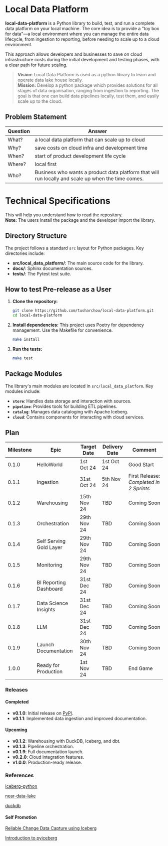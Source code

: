 # Local Data Platform

**local-data-platform** is a Python library to build, test, and run a complete data platform on your local machine. The core idea is to provide a "toy box for data"—a local environment where you can manage the entire data lifecycle, from ingestion to reporting, before needing to scale up to a cloud environment.

This approach allows developers and businesses to save on cloud infrastructure costs during the initial development and testing phases, with a clear path for future scaling.

> **Vision:** Local Data Platform is used as a python library to learn 
> and operate data lake house locally. <br/>
> **Mission:** Develop a python package which provides solutions for all stages
> of data organisation, ranging from ingestion to reporting. The goal is that one can build data pipelines locally, test them, and easily scale up to the cloud.

## Problem Statement


| Question | Answer                                                                                             |
|----------|----------------------------------------------------------------------------------------------------|
| What?    | a local data platform that can scale up to cloud                                                   |
| Why?     | save costs on cloud infra and development time                                                    |
| When?    | start of product development life cycle                                                            |
| Where?   | local first                                                                                        |
| Who?     | Business who wants a product data platform that will run locally and scale up when the time comes. |

# Technical Specifications
This will help you understand how to read the repository. \
**Note:** The users install the package and the developer import the library.

## Directory Structure

The project follows a standard `src` layout for Python packages. Key directories include:
- **src/local_data_platform/**: The main source code for the library.
- **docs/**: Sphinx documentation sources.
- **tests/**: The Pytest test suite.

## How to test Pre-release as a User

1.  **Clone the repository:**
    ```bash
    git clone https://github.com/tusharchou/local-data-platform.git
    cd local-data-platform
    ```
2.  **Install dependencies:**
    This project uses Poetry for dependency management. Use the Makefile for convenience.
    ```bash
    make install
    ```
3.  **Run the tests:**
    ```bash
    make test
    ```



## Package Modules

The library's main modules are located in `src/local_data_platform`. Key modules include:

*   **`store`**: Handles data storage and interaction with sources.
*   **`pipeline`**: Provides tools for building ETL pipelines.
*   **`catalog`**: Manages data cataloging with Apache Iceberg.
*   **`cloud`**: Contains components for interacting with cloud services.
## Plan

| Milestone | Epic                    | Target Date | Delivery Date | Comment                                 |
|-----------|-------------------------|-------------|---------------|-----------------------------------------|
| 0.1.0     | HelloWorld              | 1st Oct 24  | 1st Oct 24    | Good Start                              |
| 0.1.1     | Ingestion               | 31st Oct 24 | 5th Nov 24    | First Release: _Completed in 2 Sprints_ | 
| 0.1.2     | Warehousing             | 15th Nov 24 | TBD           | Coming Soon                             |
| 0.1.3     | Orchestration           | 29th Nov 24 | TBD           | Coming Soon                             |
| 0.1.4     | Self Serving Gold Layer | 29th Nov 24 | TBD           | Coming Soon                             |
| 0.1.5     | Monitoring              | 29th Nov 24 | TBD           | Coming Soon                             |
| 0.1.6     | BI Reporting Dashboard  | 31st Dec 24 | TBD           | Coming Soon                             |
| 0.1.7     | Data Science Insights   | 31st Dec 24 | TBD           | Coming Soon                             |
| 0.1.8     | LLM                     | 31st Dec 24 | TBD           | Coming Soon                             |
| 0.1.9     | Launch Documentation    | 30th Nov 24 | TBD           | Coming Soon                             |
| 1.0.0     | Ready for Production    | 1st Nov 24  | TBD           | End Game                                |

  

### Releases

#### Completed
- **v0.1.0**: Initial release on [PyPI](https://pypi.org/project/local-data-platform/).
- **v0.1.1**: Implemented data ingestion and improved documentation.

#### Upcoming

- **v0.1.2**: Warehousing with DuckDB, Iceberg, and dbt.
- **v0.1.3**: Pipeline orchestration.
- **v0.1.9**: Full documentation launch.
- **v0.2.0**: Cloud integration features.
- **v1.0.0**: Production-ready release.


### References

  

[iceberg-python](https://py.iceberg.apache.org)

[near-data-lake](https://docs.near.org/concepts/advanced/near-lake-framework)

[duckdb](https://duckdb.org/docs/extensions/iceberg.html)

  

#### Self Promotion

  

[Reliable Change Data Capture using Iceberg](https://medium.com/@tushar.choudhary.de/reliable-cdc-apache-spark-ingestion-pipeline-using-iceberg-5d8f0fee6fd6)

[Introduction to pyiceberg](https://medium.com/@tushar.choudhary.de/internals-of-apache-pyiceberg-10c2302a5c8b)